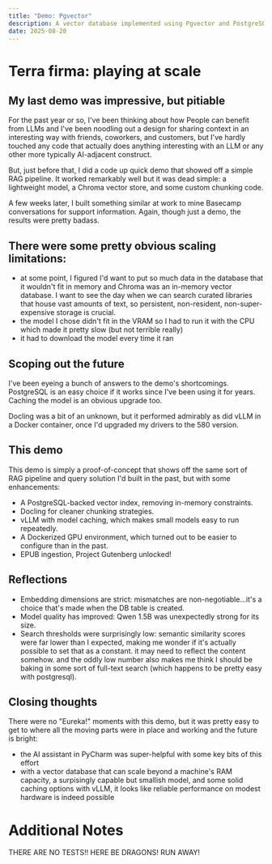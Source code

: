 ```yaml
---
title: "Demo: Pgvector"
description: A vector database implemented using Pgvector and PostgreSQL.
date: 2025-08-20
---
```


# Terra firma: playing at scale
## My last demo was impressive, but pitiable
For the past year or so, I've been thinking about how People can benefit from LLMs and I've been noodling out a design for sharing context in an interesting way with friends, coworkers, and customers, but I've hardly touched any code that actually does anything interesting with an LLM or any other more typically AI-adjacent construct.

But, just before that, I did a code up quick demo that showed off a simple RAG pipeline.  It worked remarkably well but it was dead simple: a lightweight model, a Chroma vector store, and some custom chunking code.

A few weeks later, I built something similar at work to mine Basecamp conversations for support information.  Again, though just a demo, the results were pretty badass.

## There were some pretty obvious scaling limitations:
* at some point, I figured I'd want to put so much data in the database that it wouldn't fit in memory and Chroma was an in-memory vector database.  I want to see the day when we can search curated libraries that house vast amounts of text, so persistent, non-resident, non-super-expensive storage is crucial.
* the model I chose didn't fit in the VRAM so I had to run it with the CPU which made it pretty slow (but not terrible really)
* it had to download the model every time it ran

## Scoping out the future
I've been eyeing a bunch of answers to the demo's shortcomings.  PostgreSQL is an easy choice if it works since I've been using it for years.  Caching the model is an obvious upgrade too.

Docling was a bit of an unknown, but it performed admirably as did vLLM in a Docker container, once I'd upgraded my drivers to the 580 version.

## This demo
This demo is simply a proof-of-concept that shows off the same sort of RAG pipeline and query solution I'd built in the past, but with some enhancements:
* A PostgreSQL-backed vector index, removing in-memory constraints.
* Docling for cleaner chunking strategies.
* vLLM with model caching, which makes small models easy to run repeatedly.
* A Dockerized GPU environment, which turned out to be easier to configure than in the past.
* EPUB ingestion, Project Gutenberg unlocked!

## Reflections
* Embedding dimensions are strict: mismatches are non-negotiable...it's a choice that's made when the DB table is created.
* Model quality has improved: Qwen 1.5B was unexpectedly strong for its size.
* Search thresholds were surprisingly low: semantic similarity scores were far lower than I expected, making me wonder if it's actually possible to set that as a constant.  it may need to reflect the content somehow.  and the oddly low number also makes me think I should be baking in some sort of full-text search (which happens to be pretty easy with postgresql).

## Closing thoughts
There were no "Eureka!" moments with this demo, but it was pretty easy to get to where all the moving parts were in place and working and the future is bright:
* the AI assistant in PyCharm was super-helpful with some key bits of this effort
* with a vector database that can scale beyond a machine's RAM capacity, a surpisingly capable but smallish model, and some solid caching options with vLLM, it looks like reliable performance on modest hardware is indeed possible

# Additional Notes
THERE ARE NO TESTS!!  HERE BE DRAGONS!  RUN AWAY!

